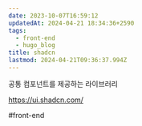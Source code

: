 ```yaml
---
date: 2023-10-07T16:59:12
updatedAt: 2024-04-21 18:34:36+2590
tags:
  - front-end
  - hugo_blog
title: shadcn
lastmod: 2024-04-21T09:36:37.994Z
---
```

공통 컴포넌트를 제공하는 라이브러리

https://ui.shadcn.com/

\#front-end
